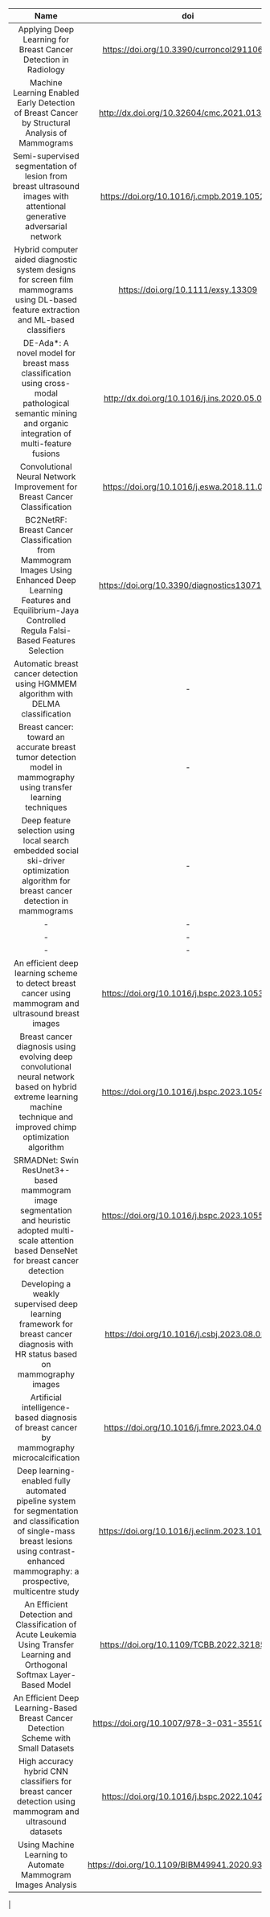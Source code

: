 |Name|doi|Assign|
|:--:|:--:|:--:|
|Applying Deep Learning for Breast Cancer Detection in Radiology|https://doi.org/10.3390/curroncol29110690|⭐|
|Machine Learning Enabled Early Detection of Breast Cancer by Structural Analysis of Mammograms|http://dx.doi.org/10.32604/cmc.2021.013774|⭐|
|Semi-supervised segmentation of lesion from breast ultrasound images with attentional generative adversarial network|https://doi.org/10.1016/j.cmpb.2019.105275|⭐|
|Hybrid computer aided diagnostic system designs for screen film mammograms using DL-based feature extraction and ML-based classifiers|https://doi.org/10.1111/exsy.13309|⭐|
|DE-Ada*: A novel model for breast mass classification using cross-modal pathological semantic mining and organic integration of multi-feature fusions|http://dx.doi.org/10.1016/j.ins.2020.05.080|⭐|
|Convolutional Neural Network Improvement for Breast Cancer Classification|https://doi.org/10.1016/j.eswa.2018.11.008|⭐|
|BC2NetRF: Breast Cancer Classification from Mammogram Images Using Enhanced Deep Learning Features and Equilibrium-Jaya Controlled Regula Falsi-Based Features Selection |https://doi.org/10.3390/diagnostics13071238|⭐|
|Automatic breast cancer detection using HGMMEM algorithm with DELMA classification| - |⭐|
|Breast cancer: toward an accurate breast tumor detection model in mammography using transfer learning techniques| - |⭐|
|Deep feature selection using local search embedded social ski-driver optimization algorithm for breast cancer detection in mammograms| - |⭐|
|-|-|-|
|-|-|-|
|-|-|-|
|An efficient deep learning scheme to detect breast cancer using mammogram and ultrasound breast images|https://doi.org/10.1016/j.bspc.2023.105377|⭐|
|Breast cancer diagnosis using evolving deep convolutional neural network based on hybrid extreme learning machine technique and improved chimp optimization algorithm|https://doi.org/10.1016/j.bspc.2023.105492|⭐|
|SRMADNet: Swin ResUnet3+-based mammogram image segmentation and heuristic adopted multi-scale attention based DenseNet for breast cancer detection|https://doi.org/10.1016/j.bspc.2023.105515|⭐|
|Developing a weakly supervised deep learning framework for breast cancer diagnosis with HR status based on mammography images|https://doi.org/10.1016/j.csbj.2023.08.012|⭐|
|Artificial intelligence-based diagnosis of breast cancer by mammography microcalcification|https://doi.org/10.1016/j.fmre.2023.04.018|⭐|
|Deep learning-enabled fully automated pipeline system for segmentation and classification of single-mass breast lesions using contrast-enhanced mammography: a prospective, multicentre study|https://doi.org/10.1016/j.eclinm.2023.101913|⭐|
|An Efficient Detection and Classification of Acute Leukemia Using Transfer Learning and Orthogonal Softmax Layer-Based Model|https://doi.org/10.1109/TCBB.2022.3218590|⭐|
|An Efficient Deep Learning-Based Breast Cancer Detection Scheme with Small Datasets|https://doi.org/10.1007/978-3-031-35510-3_5|⭐|
|High accuracy hybrid CNN classifiers for breast cancer detection using mammogram and ultrasound datasets|https://doi.org/10.1016/j.bspc.2022.104292|⭐|
|Using Machine Learning to Automate Mammogram Images Analysis|https://doi.org/10.1109/BIBM49941.2020.9313247|⭐|
|
